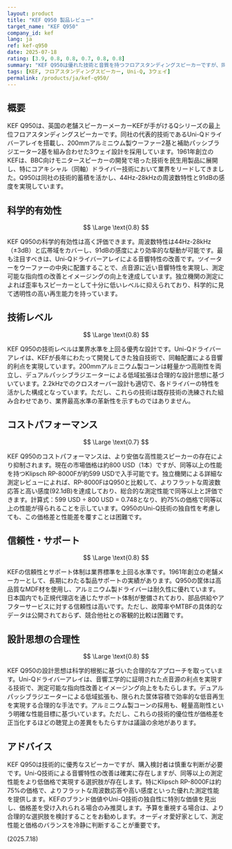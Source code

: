 ```yaml
---
layout: product
title: "KEF Q950 製品レビュー"
target_name: "KEF Q950"
company_id: kef
lang: ja
ref: kef-q950
date: 2025-07-18
rating: [3.9, 0.8, 0.8, 0.7, 0.8, 0.8]
summary: "KEF Q950は優れた技術と音質を持つフロアスタンディングスピーカーですが、同等の測定性能を持つ競合製品と比較してコストパフォーマンスが課題です。"
tags: [KEF, フロアスタンディングスピーカー, Uni-Q, 3ウェイ]
permalink: /products/ja/kef-q950/
---
```


## 概要

KEF Q950は、英国の老舗スピーカーメーカーKEFが手がけるQシリーズの最上位フロアスタンディングスピーカーです。同社の代表的技術であるUni-Qドライバーアレイを搭載し、200mmアルミニウム製ウーファー2基と補助パッシブラジエーター2基を組み合わせた3ウェイ設計を採用しています。1961年創立のKEFは、BBC向けモニタースピーカーの開発で培った技術を民生用製品に展開し、特にコアキシャル（同軸）ドライバー技術において業界をリードしてきました。Q950は同社の技術的蓄積を活かし、44Hz-28kHzの周波数特性と91dBの感度を実現しています。

## 科学的有効性

$$ \Large \text{0.8} $$

KEF Q950の科学的有効性は高く評価できます。周波数特性は44Hz-28kHz（±3dB）と広帯域をカバーし、91dBの感度により効率的な駆動が可能です。最も注目すべきは、Uni-Qドライバーアレイによる音響特性の改善です。ツイーターをウーファーの中央に配置することで、点音源に近い音響特性を実現し、測定可能な指向性の改善とイメージングの向上を達成しています。独立機関の測定によれば歪率もスピーカーとして十分に低いレベルに抑えられており、科学的に見て透明性の高い再生能力を持っています。

## 技術レベル

$$ \Large \text{0.8} $$

KEF Q950の技術レベルは業界水準を上回る優秀な設計です。Uni-Qドライバーアレイは、KEFが長年にわたって開発してきた独自技術で、同軸配置による音響的利点を実現しています。200mmアルミニウム製コーンは軽量かつ高剛性を両立し、デュアルパッシブラジエーターによる低域拡張は合理的な設計思想に基づいています。2.2kHzでのクロスオーバー設計も適切で、各ドライバーの特性を活かした構成となっています。ただし、これらの技術は既存技術の洗練された組み合わせであり、業界最高水準の革新性を示すものではありません。

## コストパフォーマンス

$$ \Large \text{0.7} $$

KEF Q950のコストパフォーマンスは、より安価な高性能スピーカーの存在により抑制されます。現在の市場価格は約800 USD（1本）ですが、同等以上の性能を持つKlipsch RP-8000Fが約599 USDで入手可能です。独立機関による詳細な測定レビューによれば、RP-8000FはQ950と比較して、よりフラットな周波数応答と高い感度(92.1dB)を達成しており、総合的な測定性能で同等以上と評価できます。計算式：599 USD ÷ 800 USD = 0.748となり、約75%の価格で同等以上の性能が得られることを示しています。Q950のUni-Q技術の独自性を考慮しても、この価格差と性能差を覆すことは困難です。

## 信頼性・サポート

$$ \Large \text{0.8} $$

KEFの信頼性とサポート体制は業界標準を上回る水準です。1961年創立の老舗メーカーとして、長期にわたる製品サポートの実績があります。Q950の筐体は高品質なMDF材を使用し、アルミニウム製ドライバーは耐久性に優れています。日本国内でも正規代理店を通じたサポート体制が整備されており、部品供給やアフターサービスに対する信頼性は高いです。ただし、故障率やMTBFの具体的なデータは公開されておらず、競合他社との客観的比較は困難です。

## 設計思想の合理性

$$ \Large \text{0.8} $$

KEF Q950の設計思想は科学的根拠に基づいた合理的なアプローチを取っています。Uni-Qドライバーアレイは、音響工学的に証明された点音源の利点を実現する技術で、測定可能な指向性改善とイメージング向上をもたらします。デュアルパッシブラジエーターによる低域拡張も、限られた筐体容積で効率的な低音再生を実現する合理的な手法です。アルミニウム製コーンの採用も、軽量高剛性という明確な性能目標に基づいています。ただし、これらの技術的優位性が価格差を正当化するほどの聴覚上の差異をもたらすかは議論の余地があります。

## アドバイス

KEF Q950は技術的に優秀なスピーカーですが、購入検討者は慎重な判断が必要です。Uni-Q技術による音響特性の改善は確実に存在しますが、同等以上の測定性能をより低価格で実現する選択肢が存在します。特にKlipsch RP-8000Fは約75%の価格で、よりフラットな周波数応答や高い感度といった優れた測定性能を提供します。KEFのブランド価値やUni-Q技術の独自性に特別な価値を見出し、価格差を受け入れられる場合のみ推奨します。予算を重視する場合は、より合理的な選択肢を検討することをお勧めします。オーディオ愛好家として、測定性能と価格のバランスを冷静に判断することが重要です。

(2025.7.18)